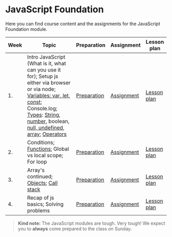 # JavaScript Foundation

Here you can find course content and the assignments for the JavaScript Foundation module.

| Week | Topic                                                                                                                                                                                                                                                                                                                                                                                                                     | Preparation                         | Assignment                        | Lesson plan                         |
| ---- | ------------------------------------------------------------------------------------------------------------------------------------------------------------------------------------------------------------------------------------------------------------------------------------------------------------------------------------------------------------------------------------------------------------------------- | ----------------------------------- | --------------------------------- | ----------------------------------- |
| 1.   | Intro JavaScript (What is it, what can you use it for); Setup js either via browser or via node; [Variables: var, let, const](week1/README.md#variables); Console.log; [Types](week1/README.md#Types): [String](week1/README.md#String), [number](week1/README.md#Number), boolean, [null, undefined](week1/README.md#Null--undefined), [array](week1/README.md#Array); [Operators](week1/README.md#comparison-operators) | [Preparation](week1/preparation.md) | [Assignment](week1/assignment.md) | [Lesson plan](week1/lesson-plan.md) |
| 2.   | Conditions; [Functions](week2/README.md#Functions); Global vs local scope; For loop                                                                                                                                                                                                                                                                                                                                       | [Preparation](week2/preparation.md) | [Assignment](week2/assignment.md) | [Lesson plan](week2/lesson-plan.md) |
| 3.   | Array's continued; [Objects](week3/README.md#Objects); [Call stack](week3/README.md#Call-stack)                                                                                                                                                                                                                                                                                                                           | [Preparation](week3/preparation.md) | [Assignment](week3/assignment.md) | [Lesson plan](week3/lesson-plan.md) |
| 4.   | Recap of js basics; Solving problems                                                                                                                                                                                                                                                                                                                                                                                      | [Preparation](week4/preparation.md) | [Assignment](week4/assignment.md) | [Lesson plan](week4/lesson-plan.md) |

> **Kind note:**
> The JavaScript modules are tough. Very tough! We expect you to **always** come prepared to the class on Sunday.
